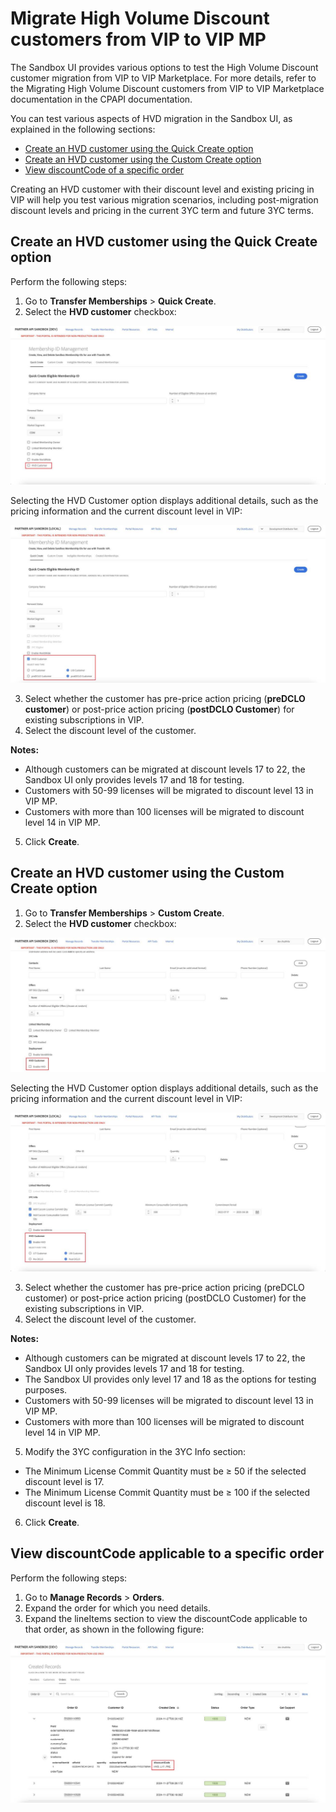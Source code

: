 # Migrate High Volume Discount customers from VIP to VIP MP

The Sandbox UI provides various options to test the High Volume Discount customer migration from VIP to VIP Marketplace. For more details, refer to the Migrating High Volume Discount customers from VIP to VIP Marketplace documentation in the CPAPI documentation.

You can test various aspects of HVD migration in the Sandbox UI, as explained in the following sections:

- [Create an HVD customer using the Quick Create option](#create-an-hvd-customer-using-the-quick-create-option)
- [Create an HVD customer using the Custom Create option](#create-an-hvd-customer-using-the-custom-create-option)
- [View discountCode of a specific order](#view-discountcode-applicable-to-a-specific-order)

Creating an HVD customer with their discount level and existing pricing in VIP will help you test various migration scenarios, including post-migration discount levels and pricing in the current 3YC term and future 3YC terms.

## Create an HVD customer using the Quick Create option

Perform the following steps:

1. Go to **Transfer Memberships** > **Quick Create**.
2. Select the **HVD customer** checkbox:

![Quick Create](../image/hvd_quick.jpg)

Selecting the HVD Customer option displays additional details, such as the pricing information and the current discount level in VIP:

![Quick create with HVD options](../image/hvd_quick2.jpg)

3. Select whether the customer has pre-price action pricing (**preDCLO customer**) or post-price action pricing (**postDCLO Customer**) for existing subscriptions in VIP.
4. Select the discount level of the customer.

**Notes:**

- Although customers can be migrated at discount levels 17 to 22, the Sandbox UI only provides levels 17 and 18 for testing.
- Customers with 50-99 licenses will be migrated to discount level 13 in VIP MP.
- Customers with more than 100 licenses will be migrated to discount level 14 in VIP MP.

5. Click **Create**.  

## Create an HVD customer using the Custom Create option

1. Go to **Transfer Memberships** > **Custom Create**.
2. Select the **HVD customer** checkbox:

![Custom Create](../image/hvd_custom.jpg)

Selecting the HVD Customer option displays additional details, such as the pricing information and the current discount level in VIP:

![Custom create with HVD options](../image/hvd_custom2.jpg)

3. Select whether the customer has pre-price action pricing (preDCLO customer) or post-price action pricing (postDCLO Customer) for the existing subscriptions in VIP.
4. Select the discount level of the customer.

**Notes:**

- Although customers can be migrated at discount levels 17 to 22, the Sandbox UI only provides levels 17 and 18 for testing.
- The Sandbox UI provides only level 17 and 18 as the options for testing purposes.
- Customers with 50-99 licenses will be migrated to discount level 13 in VIP MP.
- Customers with more than 100 licenses will be migrated to discount level 14 in VIP MP.

5. Modify the 3YC configuration in the 3YC Info section:

- The Minimum License Commit Quantity must be  ≥ 50 if the selected discount level is 17.
- The Minimum License Commit Quantity must be ≥ 100 if the selected discount level is 18.

6. Click **Create**.

## View discountCode applicable to a specific order

Perform the following steps:

1. Go to **Manage Records** > **Orders**.
2. Expand the order for which you need details.
3. Expand the lineItems section to view the discountCode applicable to that order, as shown in the following figure:

![View Discount Code for HVD customers](../image/hvd_view_code.jpg)
